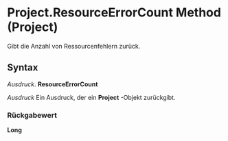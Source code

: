 
# Project.ResourceErrorCount Method (Project)

Gibt die Anzahl von Ressourcenfehlern zurück.


## Syntax

 _Ausdruck_. **ResourceErrorCount**

 _Ausdruck_ Ein Ausdruck, der ein **Project** -Objekt zurückgibt.


### Rückgabewert

 **Long**

